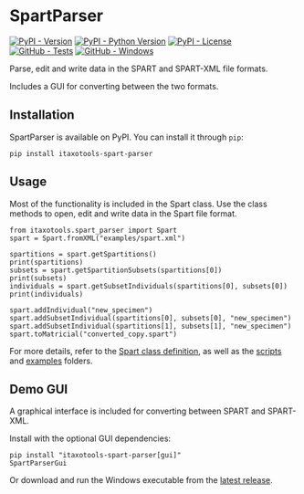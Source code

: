 # SpartParser

[![PyPI - Version](https://img.shields.io/pypi/v/itaxotools-spart-parser)](
    https://pypi.org/project/itaxotools-spart-parser)
[![PyPI - Python Version](https://img.shields.io/pypi/pyversions/itaxotools-spart-parser)](
    https://pypi.org/project/itaxotools-spart-parser)
[![PyPI - License](https://img.shields.io/pypi/l/itaxotools-spart-parser)](
    https://pypi.org/project/itaxotools-spart-parser)
[![GitHub - Tests](https://img.shields.io/github/actions/workflow/status/iTaxoTools/SpartParser/test.yml?label=tests)](
    https://github.com/iTaxoTools/SpartParser/actions/workflows/test.yml)
[![GitHub - Windows](https://img.shields.io/github/actions/workflow/status/iTaxoTools/SpartParser/windows.yml?logo=windows&logoColor=white&label=windows)](
    https://github.com/iTaxoTools/SpartParser/actions/workflows/windows.yml)

Parse, edit and write data in the SPART and SPART-XML file formats.

Includes a GUI for converting between the two formats.


## Installation

SpartParser is available on PyPI. You can install it through `pip`:

```
pip install itaxotools-spart-parser
```

## Usage

Most of the functionality is included in the Spart class. Use the class methods
to open, edit and write data in the Spart file format.

```
from itaxotools.spart_parser import Spart
spart = Spart.fromXML("examples/spart.xml")

spartitions = spart.getSpartitions()
print(spartitions)
subsets = spart.getSpartitionSubsets(spartitions[0])
print(subsets)
individuals = spart.getSubsetIndividuals(spartitions[0], subsets[0])
print(individuals)

spart.addIndividual("new_specimen")
spart.addSubsetIndividual(spartitions[0], subsets[0], "new_specimen")
spart.addSubsetIndividual(spartitions[1], subsets[1], "new_specimen")
spart.toMatricial("converted_copy.spart")
```

For more details, refer to the [Spart class definition](src/itaxotools/spart_parser/main.py),
as well as the [scripts](scripts) and [examples](examples) folders.

## Demo GUI

A graphical interface is included for converting between SPART and SPART-XML.

Install with the optional GUI dependencies:
```
pip install "itaxotools-spart-parser[gui]"
SpartParserGui
```

Or download and run the Windows executable from the
[latest release](https://github.com/iTaxoTools/SpartParser/releases/latest).

